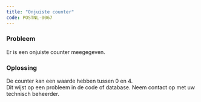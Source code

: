 ```yaml
---
title: "Onjuiste counter"
code: POSTNL-0067
---
```


<div class="columnLayout single" data-layout="single">
<div class="cell normal" data-type="normal">
<div class="innerCell">
<p><h3>Probleem</h3></p><p>Er is een onjuiste counter meegegeven.</p><p><h3>Oplossing</h3></p><p>De counter kan een waarde hebben tussen 0 en 4. <br>Dit wijst op een probleem in de code of database. Neem contact op met uw technisch beheerder.</p></div>
</div>
</div>